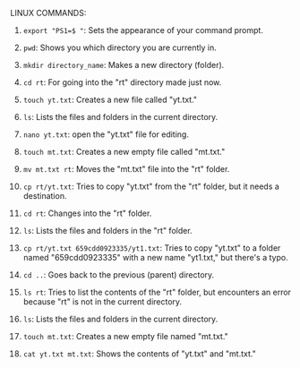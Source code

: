 LINUX COMMANDS:

1. `export "PS1=$ "`: Sets the appearance of your command prompt.

2. `pwd`: Shows you which directory you are currently in.

3. `mkdir directory_name`: Makes a new directory (folder).

4. `cd rt`: For going into the "rt" directory made just now.

5. `touch yt.txt`: Creates a new file called "yt.txt."

6. `ls`: Lists the files and folders in the current directory.

7. `nano yt.txt`: open the "yt.txt" file for editing.

9. `touch mt.txt`: Creates a new empty file called "mt.txt."

10. `mv mt.txt rt`: Moves the "mt.txt" file into the "rt" folder.

11. `cp rt/yt.txt`: Tries to copy "yt.txt" from the "rt" folder, but it needs a destination.

12. `cd rt`: Changes into the "rt" folder.

13. `ls`: Lists the files and folders in the "rt" folder.

14. `cp rt/yt.txt 659cdd0923335/yt1.txt`: Tries to copy "yt.txt" to a folder named "659cdd0923335" with a new name "yt1.txt," but there's a typo.

15. `cd ..`: Goes back to the previous (parent) directory.

16. `ls rt`: Tries to list the contents of the "rt" folder, but encounters an error because "rt" is not in the current directory.

17. `ls`: Lists the files and folders in the current directory.

19. `touch mt.txt`: Creates a new empty file named "mt.txt."

20. `cat yt.txt mt.txt`: Shows the contents of "yt.txt" and "mt.txt."

    




